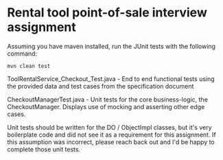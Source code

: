 # Rental tool point-of-sale interview assignment

Assuming you have maven installed, run the JUnit tests with the following command:

`mvn clean test`

ToolRentalService_Checkout_Test.java - End to end functional tests using the provided data and test cases from the specification document

CheckoutManagerTest.java - Unit tests for the core business-logic, the CheckoutManager. Displays use of mocking and asserting other edge cases.

Unit tests should be written for the DO / ObjectImpl classes, but it's very boilerplate code and did not see it as a requirement for this assignment. If this assumption was incorrect, please reach back out and I'd be happy to complete those unit tests.